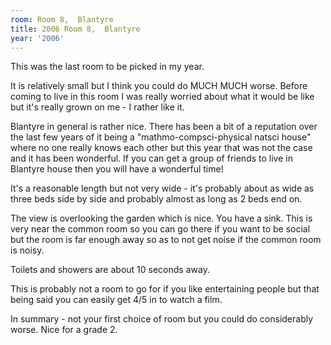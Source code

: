 ```yaml
---
room: Room 8,  Blantyre
title: 2006 Room 8,  Blantyre
year: '2006'
---
```


This was the last room to be picked in my year.

It is relatively small but I think you could do MUCH MUCH worse. Before coming to live in this room I was really worried about what it would be like but it's really grown on me - I rather like it.

Blantyre in general is rather nice. There has been a bit of a reputation over the last few years of it being a "mathmo-compsci-physical natsci house" where no one really knows each other but this year that was not the case and it has been wonderful. If you can get a group of friends to live in Blantyre house then you will have a wonderful time!

It's a reasonable length but not very wide - it's probably about as wide as three beds side by side and probably almost as long as 2 beds end on.

The view is overlooking the garden which is nice. You have a sink. This is very near the common room so you can go there if you want to be social but the room is far enough away so as to not get noise if the common room is noisy.

Toilets and showers are about 10 seconds away.

This is probably not a room to go for if you like entertaining people but that being said you can easily get 4/5 in to watch a film.

In summary - not your first choice of room but you could do considerably worse. Nice for a grade 2.